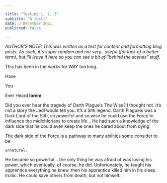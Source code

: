 ```yaml
---

title: "Testing 1, 2, 3"
subtitle: "A test!"
date: 3 December 2021
published: false

---
```


*AUTHOR'S NOTE: This was written as a test for content and formatting blog posts. As such, it's super random and not very...useful (for lack of a better term), but I'll leave it here so you can see a bit of "behind the scenes" stuff.*

This has been in the works for WAY too long.

Have

You

Ever
Heard
**lorem**

Did you ever hear the tragedy of Darth Plagueis The Wise? I thought not. It’s not a story the Jedi would tell you. 
It’s a Sith legend. Darth Plagueis was a Dark Lord of the Sith, so powerful and so wise he could use the Force to influence the midichlorians to create life… He had such a knowledge of the dark side that he could even keep the ones he cared about from dying. 

The dark side of the Force is a pathway to many abilities some consider to be 


```
unnatural. 
```


He became so powerful… the only thing he was afraid of was losing his power, which eventually, of course, he did. Unfortunately, he taught his apprentice everything he knew, then his apprentice killed him in his sleep. Ironic. He could save others from death, but not himself.